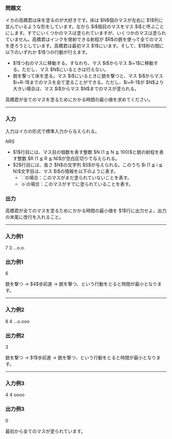 
<div>

<div>

<div>

<section>

### **問題文**

<p>
イカの高橋君は床を塗るのが大好きです。床は $N$個のマスが左右に $1$列に並んでいるような形をしています。左から $i$個目のマスをマス $i$と呼ぶことにします。すでにいくつかのマスは塗られていますが、いくつかのマスは塗られていません。高橋君はインクを発射できる射程が $R$の銃を使って全てのマスを塗ろうとしています。高橋君は最初マス $1$にいます。そして、$1$秒の間に以下のいずれか $1$つの行動が行えます。
</p>

<ul>

<li>
$1$つ右のマスに移動する。すなわち、マス $i$からマス $i+1$に移動する。ただし、マス $N$にいるときは行えない。
</li>

<li>
銃を撃って床を塗る。マス $i$にいるときに銃を撃つと、マス $i$からマス $i+R-1$までのマスを全て塗ることができる。ただし、$i+R-1$が $N$より大きい場合は、マス $i$からマス $N$までのマスが塗られる。
</li>

</ul>

<p>
高橋君が全てのマスを塗るためにかかる時間の最小値を求めてください。
</p>

</section>

</div>

---

<div>

<div>

<section>

### **入力**

<p>
入力はイカの形式で標準入力から与えられる。
</p>

<div>

$N$$R$$S$
</div>

<ul>

<li>
$1$行目には、マス目の個数を表す整数 $N (1 ≦ N ≦ 100)$と銃の射程を表す整数 $R (1 ≦ R ≦ N)$が空白区切りで与えられる。
</li>

<li>
$2$行目には、長さ $N$の文字列 $S$が与えられる。このうち $i (1 ≦ i ≦ N)$文字目は、マス $i$の情報を以下のように表す。
		
<ul>

<li>
`.`の場合：このマスがまだ塗られていないことを表す。
</li>

<li>
`o`の場合：このマスがすでに塗られていることを表す。
</li>

</ul>

</li>

</ul>

</section>

</div>

<div>

<section>

### **出力**

<p>
高橋君が全てのマスを塗るためにかかる時間の最小値を $1$行に出力せよ。出力の末尾に改行を入れること。
</p>

</section>

</div>

</div>

---

<div>

<section>

### **入力例1**

<div>

7 3
...o.o.

</div>

</section>

</div>

<div>

<section>

### **出力例1**

<div>

6

</div>

<p>
銃を撃つ → $4$歩前進 → 銃を撃つ、という行動をとると時間が最小となります。
</p>

</section>

</div>

---

<div>

<section>

### **入力例2**

<div>

8 4
...o.ooo

</div>

</section>

</div>

<div>

<section>

### **出力例2**

<div>

3

</div>

<p>
銃を撃つ → $1$歩前進 → 銃を撃つ、という行動をとると時間が最小となります。
</p>

</section>

</div>

---

<div>

<section>

### **入力例3**

<div>

4 4
oooo

</div>

</section>

</div>

<div>

<section>

### **出力例3**

<div>

0

</div>

<p>
最初から全てのマスが塗られています。
</p>

</section>

</div>

</div>

</div>
